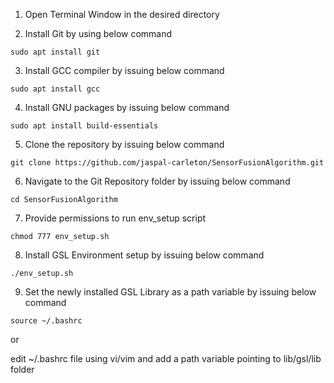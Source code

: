 1. Open Terminal Window in the desired directory

2. Install Git by using below command
```
sudo apt install git
```
3. Install GCC compiler by issuing below command
```
sudo apt install gcc
```
4. Install GNU packages by issuing below command 
```
sudo apt install build-essentials
```

5. Clone the repository by issuing below command
```
git clone https://github.com/jaspal-carleton/SensorFusionAlgorithm.git
```
6. Navigate to the Git Repository folder by issuing below command 
```
cd SensorFusionAlgorithm
```
7. Provide permissions to run env_setup script 
```
chmod 777 env_setup.sh
```

8. Install GSL Environment setup by issuing below command 
```
./env_setup.sh
```
9. Set the newly installed GSL Library as a path variable by issuing below command 
```
source ~/.bashrc
```
or 

edit ~/.bashrc file using vi/vim and add a path variable pointing to lib/gsl/lib folder
